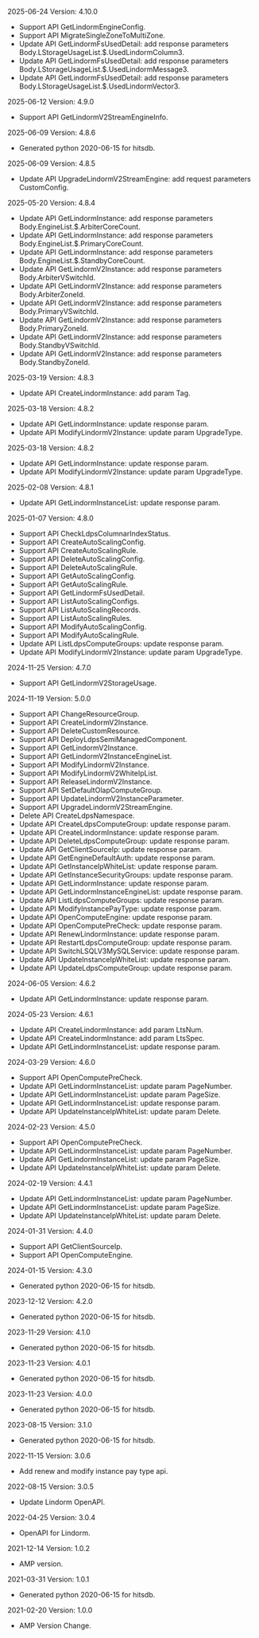 2025-06-24 Version: 4.10.0
- Support API GetLindormEngineConfig.
- Support API MigrateSingleZoneToMultiZone.
- Update API GetLindormFsUsedDetail: add response parameters Body.LStorageUsageList.$.UsedLindormColumn3.
- Update API GetLindormFsUsedDetail: add response parameters Body.LStorageUsageList.$.UsedLindormMessage3.
- Update API GetLindormFsUsedDetail: add response parameters Body.LStorageUsageList.$.UsedLindormVector3.


2025-06-12 Version: 4.9.0
- Support API GetLindormV2StreamEngineInfo.


2025-06-09 Version: 4.8.6
- Generated python 2020-06-15 for hitsdb.

2025-06-09 Version: 4.8.5
- Update API UpgradeLindormV2StreamEngine: add request parameters CustomConfig.


2025-05-20 Version: 4.8.4
- Update API GetLindormInstance: add response parameters Body.EngineList.$.ArbiterCoreCount.
- Update API GetLindormInstance: add response parameters Body.EngineList.$.PrimaryCoreCount.
- Update API GetLindormInstance: add response parameters Body.EngineList.$.StandbyCoreCount.
- Update API GetLindormV2Instance: add response parameters Body.ArbiterVSwitchId.
- Update API GetLindormV2Instance: add response parameters Body.ArbiterZoneId.
- Update API GetLindormV2Instance: add response parameters Body.PrimaryVSwitchId.
- Update API GetLindormV2Instance: add response parameters Body.PrimaryZoneId.
- Update API GetLindormV2Instance: add response parameters Body.StandbyVSwitchId.
- Update API GetLindormV2Instance: add response parameters Body.StandbyZoneId.


2025-03-19 Version: 4.8.3
- Update API CreateLindormInstance: add param Tag.


2025-03-18 Version: 4.8.2
- Update API GetLindormInstance: update response param.
- Update API ModifyLindormV2Instance: update param UpgradeType.


2025-03-18 Version: 4.8.2
- Update API GetLindormInstance: update response param.
- Update API ModifyLindormV2Instance: update param UpgradeType.


2025-02-08 Version: 4.8.1
- Update API GetLindormInstanceList: update response param.


2025-01-07 Version: 4.8.0
- Support API CheckLdpsColumnarIndexStatus.
- Support API CreateAutoScalingConfig.
- Support API CreateAutoScalingRule.
- Support API DeleteAutoScalingConfig.
- Support API DeleteAutoScalingRule.
- Support API GetAutoScalingConfig.
- Support API GetAutoScalingRule.
- Support API GetLindormFsUsedDetail.
- Support API ListAutoScalingConfigs.
- Support API ListAutoScalingRecords.
- Support API ListAutoScalingRules.
- Support API ModifyAutoScalingConfig.
- Support API ModifyAutoScalingRule.
- Update API ListLdpsComputeGroups: update response param.
- Update API ModifyLindormV2Instance: update param UpgradeType.


2024-11-25 Version: 4.7.0
- Support API GetLindormV2StorageUsage.


2024-11-19 Version: 5.0.0
- Support API ChangeResourceGroup.
- Support API CreateLindormV2Instance.
- Support API DeleteCustomResource.
- Support API DeployLdpsSemiManagedComponent.
- Support API GetLindormV2Instance.
- Support API GetLindormV2InstanceEngineList.
- Support API ModifyLindormV2Instance.
- Support API ModifyLindormV2WhiteIpList.
- Support API ReleaseLindormV2Instance.
- Support API SetDefaultOlapComputeGroup.
- Support API UpdateLindormV2InstanceParameter.
- Support API UpgradeLindormV2StreamEngine.
- Delete API CreateLdpsNamespace.
- Update API CreateLdpsComputeGroup: update response param.
- Update API CreateLindormInstance: update response param.
- Update API DeleteLdpsComputeGroup: update response param.
- Update API GetClientSourceIp: update response param.
- Update API GetEngineDefaultAuth: update response param.
- Update API GetInstanceIpWhiteList: update response param.
- Update API GetInstanceSecurityGroups: update response param.
- Update API GetLindormInstance: update response param.
- Update API GetLindormInstanceEngineList: update response param.
- Update API ListLdpsComputeGroups: update response param.
- Update API ModifyInstancePayType: update response param.
- Update API OpenComputeEngine: update response param.
- Update API OpenComputePreCheck: update response param.
- Update API RenewLindormInstance: update response param.
- Update API RestartLdpsComputeGroup: update response param.
- Update API SwitchLSQLV3MySQLService: update response param.
- Update API UpdateInstanceIpWhiteList: update response param.
- Update API UpdateLdpsComputeGroup: update response param.


2024-06-05 Version: 4.6.2
- Update API GetLindormInstance: update response param.


2024-05-23 Version: 4.6.1
- Update API CreateLindormInstance: add param LtsNum.
- Update API CreateLindormInstance: add param LtsSpec.
- Update API GetLindormInstanceList: update response param.


2024-03-29 Version: 4.6.0
- Support API OpenComputePreCheck.
- Update API GetLindormInstanceList: update param PageNumber.
- Update API GetLindormInstanceList: update param PageSize.
- Update API GetLindormInstanceList: update response param.
- Update API UpdateInstanceIpWhiteList: update param Delete.


2024-02-23 Version: 4.5.0
- Support API OpenComputePreCheck.
- Update API GetLindormInstanceList: update param PageNumber.
- Update API GetLindormInstanceList: update param PageSize.
- Update API UpdateInstanceIpWhiteList: update param Delete.


2024-02-19 Version: 4.4.1
- Update API GetLindormInstanceList: update param PageNumber.
- Update API GetLindormInstanceList: update param PageSize.
- Update API UpdateInstanceIpWhiteList: update param Delete.


2024-01-31 Version: 4.4.0
- Support API GetClientSourceIp.
- Support API OpenComputeEngine.


2024-01-15 Version: 4.3.0
- Generated python 2020-06-15 for hitsdb.

2023-12-12 Version: 4.2.0
- Generated python 2020-06-15 for hitsdb.

2023-11-29 Version: 4.1.0
- Generated python 2020-06-15 for hitsdb.

2023-11-23 Version: 4.0.1
- Generated python 2020-06-15 for hitsdb.

2023-11-23 Version: 4.0.0
- Generated python 2020-06-15 for hitsdb.

2023-08-15 Version: 3.1.0
- Generated python 2020-06-15 for hitsdb.

2022-11-15 Version: 3.0.6
- Add renew and modify instance pay type api.

2022-08-15 Version: 3.0.5
- Update Lindorm OpenAPI.

2022-04-25 Version: 3.0.4
- OpenAPI for Lindorm.

2021-12-14 Version: 1.0.2
- AMP version.

2021-03-31 Version: 1.0.1
- Generated python 2020-06-15 for hitsdb.

2021-02-20 Version: 1.0.0
- AMP Version Change.

